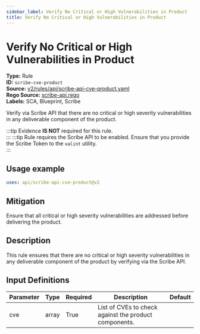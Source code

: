 ```yaml
---
sidebar_label: Verify No Critical or High Vulnerabilities in Product
title: Verify No Critical or High Vulnerabilities in Product
---  
```

# Verify No Critical or High Vulnerabilities in Product  
**Type:** Rule  
**ID:** `scribe-cve-product`  
**Source:** [v2/rules/api/scribe-api-cve-product.yaml](https://github.com/scribe-public/sample-policies/blob/main/v2/rules/api/scribe-api-cve-product.yaml)  
**Rego Source:** [scribe-api.rego](https://github.com/scribe-public/sample-policies/blob/main/v2/rules/api/scribe-api.rego)  
**Labels:** SCA, Blueprint, Scribe  

Verify via Scribe API that there are no critical or high severity vulnerabilities in any deliverable component of the product.

:::tip 
Evidence **IS NOT** required for this rule.  
::: 
:::tip 
Rule requires the Scribe API to be enabled. Ensure that you provide the Scribe Token to the `valint` utility.  
::: 

## Usage example

```yaml
uses: api/scribe-api-cve-product@v2
```

## Mitigation  
Ensure that all critical or high severity vulnerabilities are addressed before delivering the product.


## Description  
This rule ensures that there are no critical or high severity vulnerabilities in any deliverable component of the product by verifying via the Scribe API.

## Input Definitions  
| Parameter | Type | Required | Description | Default |
|-----------|------|----------|-------------| --------|
| cve | array | True | List of CVEs to check against the product components. |  |

